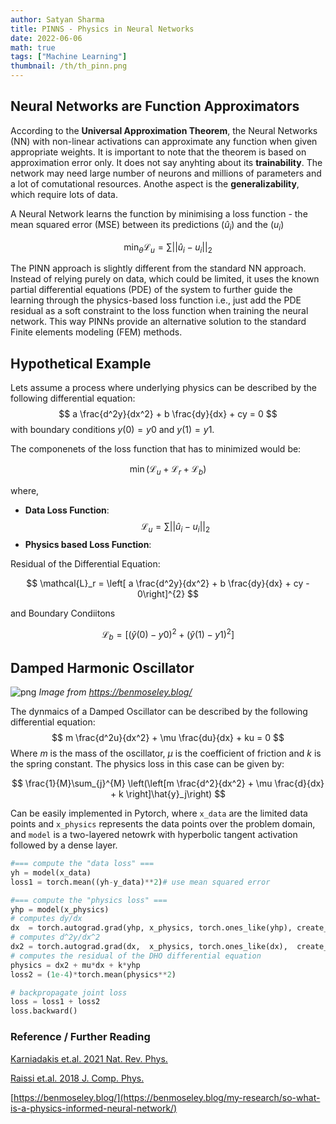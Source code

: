 ```yaml
---
author: Satyan Sharma
title: PINNS - Physics in Neural Networks
date: 2022-06-06
math: true
tags: ["Machine Learning"]
thumbnail: /th/th_pinn.png
---
```


## Neural Networks are Function Approximators
According to the **Universal Approximation Theorem**, the Neural Networks (NN) with non-linear activations 
can approximate any function when given appropriate weights. 
It is important to note that the theorem is based on approximation error only. 
It does not say anyhting about its **trainability**. The network may need large number of neurons and millions of 
parameters and a lot of comutational resources. Anothe aspect is the **generalizability**, which require lots of data.


A Neural Network learns the function by minimising a loss function - the mean squared error (MSE) between its predictions $(\hat{u}_i)$ and the $(u_i)$

$$
\min_{\theta} \mathcal{L}_u = \sum||\hat{u}_i - u_i||_2
$$

The PINN approach is slightly different from the standard NN approach. Instead of relying purely on data, which could be limited, it uses the known partial differential equations (PDE) of the system to further guide the learning through the physics-based loss function i.e., just add the  PDE residual as a soft constraint to the loss function when training the neural network. This way PINNs provide an alternative solution to the standard Finite elements modeling (FEM) methods.

## Hypothetical Example
Lets assume a process where underlying physics can be described by the following differential equation:
$$
a \frac{d^2y}{dx^2} + b \frac{dy}{dx} + cy = 0
$$
with boundary conditions $y(0) = y0$ and $y(1) = y1$.

The componenets of the loss function that has to minimized would be:

$$
\min(\mathcal{L}_u + \mathcal{L}_r + \mathcal{L}_b)
$$

where,
* **Data Loss Function**:
$$
  \mathcal{L}_u = \sum||\hat{u}_i - u_i||_2
$$
* **Physics based Loss Function**:
  
Residual of the Differential Equation:

$$
\mathcal{L}_r =  \left[ a \frac{d^2y}{dx^2} + b \frac{dy}{dx} + cy - 0\right]^{2}
$$

and Boundary Condiitons

$$
\mathcal{L}_{b} = \left[ (\hat{y}(0) - y0)^2 +  (\hat{y}(1) - y1)^2 \right]
$$

## Damped Harmonic Oscillator
![png](/pinn.gif)
*Image from https://benmoseley.blog/*


The dynmaics of a Damped Oscillator can be described by the following differential equation:
$$
m \frac{d^2u}{dx^2} + \mu \frac{du}{dx} + ku = 0
$$
Where $m$ is the mass of the oscillator, $\mu$ is the coefficient of friction and $k$ is the spring constant. The physics loss in this case can be given by:

$$
\frac{1}{M}\sum_{j}^{M} \left(\left[m \frac{d^2}{dx^2} + \mu \frac{d}{dx} + k \right]\hat{y}_j\right)
$$

Can be easily implemented in Pytorch, where `x_data` are the limited data points and `x_physics` represents the data points over the problem domain,
and `model` is a two-layered netowrk with hyperbolic tangent activation followed by a dense layer.
```python
#=== compute the "data loss" ===
yh = model(x_data)
loss1 = torch.mean((yh-y_data)**2)# use mean squared error

#=== compute the "physics loss" ===
yhp = model(x_physics)
# computes dy/dx
dx  = torch.autograd.grad(yhp, x_physics, torch.ones_like(yhp), create_graph=True)[0]
# computes d^2y/dx^2
dx2 = torch.autograd.grad(dx,  x_physics, torch.ones_like(dx),  create_graph=True)[0]
# computes the residual of the DHO differential equation
physics = dx2 + mu*dx + k*yhp
loss2 = (1e-4)*torch.mean(physics**2)

# backpropagate joint loss
loss = loss1 + loss2
loss.backward()
```
### Reference / Further Reading
[Karniadakis et.al. 2021 Nat. Rev. Phys.](https://www.nature.com/articles/s42254-021-00314-5)

[Raissi et.al. 2018 J. Comp. Phys.](https://doi.org/10.1016/j.jcp.2018.10.045)

[https://benmoseley.blog/](https://benmoseley.blog/my-research/so-what-is-a-physics-informed-neural-network/)

